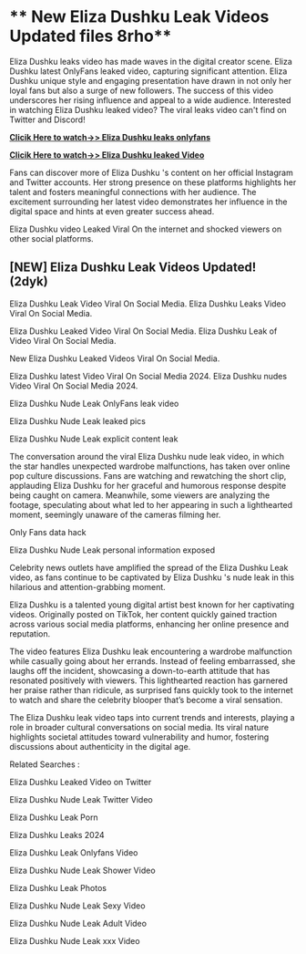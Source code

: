 
# ** New Eliza Dushku Leak Videos Updated files 8rho** #

  Eliza Dushku  leaks video has made waves in the digital creator scene.  Eliza Dushku  latest OnlyFans leaked video, capturing significant attention.  Eliza Dushku  unique style and engaging presentation have drawn in not only her loyal fans but also a surge of new followers. The success of this video underscores her rising influence and appeal to a wide audience. Interested in watching Eliza Dushku  leaked video? The viral leaks video can't find on Twitter and Discord!

**[Clicik Here to watch->>  Eliza Dushku  leaks onlyfans ](http://xflirt.top)**

**[Clicik Here to watch->>  Eliza Dushku  leaked Video](http://xflirt.top)**

Fans can discover more of Eliza Dushku 's content on her official Instagram and Twitter accounts. Her strong presence on these platforms highlights her talent and fosters meaningful connections with her audience. The excitement surrounding her latest video demonstrates her influence in the digital space and hints at even greater success ahead.

  Eliza Dushku  video Leaked Viral On the internet and shocked viewers on other social platforms.

## [NEW] Eliza Dushku  Leak Videos Updated!  (2dyk) ##

  Eliza Dushku  Leak Video Viral On Social Media.  Eliza Dushku  Leaks Video Viral On Social Media.

  Eliza Dushku  Leaked Video Viral On Social Media.  Eliza Dushku  Leak of Video Viral On Social Media.

New Eliza Dushku  Leaked Videos Viral On Social Media.

  Eliza Dushku  latest Video Viral On Social Media 2024.  Eliza Dushku  nudes Video Viral On Social Media 2024.

  Eliza Dushku  Nude Leak OnlyFans leak video

  Eliza Dushku  Nude Leak leaked pics

  Eliza Dushku  Nude Leak explicit content leak

The conversation around the viral Eliza Dushku  nude leak video, in which the star handles unexpected wardrobe malfunctions, has taken over online pop culture discussions. Fans are watching and rewatching the short clip, applauding Eliza Dushku  for her graceful and humorous response despite being caught on camera. Meanwhile, some viewers are analyzing the footage, speculating about what led to her appearing in such a lighthearted moment, seemingly unaware of the cameras filming her.

Only Fans data hack

  Eliza Dushku  Nude Leak personal information exposed

Celebrity news outlets have amplified the spread of the Eliza Dushku  Leak video, as fans continue to be captivated by Eliza Dushku 's nude leak in this hilarious and attention-grabbing moment.

  Eliza Dushku  is a talented young digital artist best known for her captivating videos. Originally posted on TikTok, her content quickly gained traction across various social media platforms, enhancing her online presence and reputation.

The video features Eliza Dushku  leak encountering a wardrobe malfunction while casually going about her errands. Instead of feeling embarrassed, she laughs off the incident, showcasing a down-to-earth attitude that has resonated positively with viewers. This lighthearted reaction has garnered her praise rather than ridicule, as surprised fans quickly took to the internet to watch and share the celebrity blooper that’s become a viral sensation.

The Eliza Dushku  leak video taps into current trends and interests, playing a role in broader cultural conversations on social media. Its viral nature highlights societal attitudes toward vulnerability and humor, fostering discussions about authenticity in the digital age.

Related Searches :

  Eliza Dushku  Leaked Video on Twitter

  Eliza Dushku  Nude Leak Twitter Video

  Eliza Dushku  Leak Porn

  Eliza Dushku  Leaks 2024

  Eliza Dushku  Leak Onlyfans Video

  Eliza Dushku  Nude Leak Shower Video

  Eliza Dushku  Leak Photos

  Eliza Dushku  Nude Leak Sexy Video

  Eliza Dushku  Nude Leak Adult Video

  Eliza Dushku  Nude Leak xxx Video


